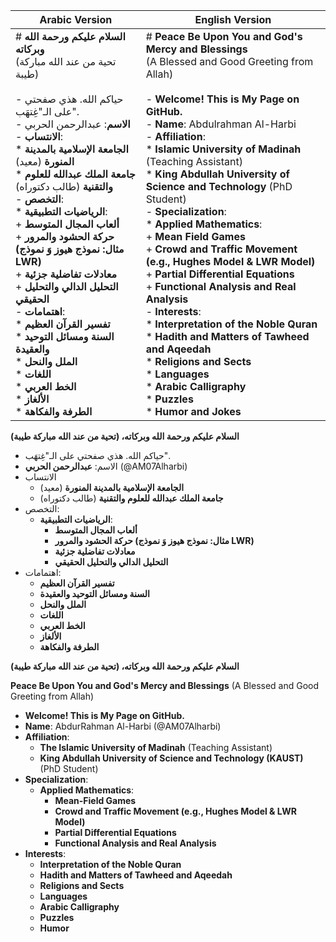 | **Arabic Version** | **English Version** |
|--------------------|---------------------|
| # **السلام عليكم ورحمة الله وبركاته** <br> (تحية من عند الله مباركة طيبة) <br><br> - حياكم الله. هذي صفحتي على الـ"غِتهَب". <br> - **الاسم**: عبدالرحمن الحربي <br> - **الانتساب**: <br>   * **الجامعة الإسلامية بالمدينة المنورة** (معيد) <br>   * **جامعة الملك عبدالله للعلوم والتقنية** (طالب دكتوراه) <br> - **التخصص**: <br>   * **الرياضيات التطبيقية**: <br>     + **ألعاب المجال المتوسط** <br>     + **حركة الحشود والمرور (مثال: نموذج هيوز وَ نموذج LWR)** <br>     + **معادلات تفاضلية جزئية** <br>     + **التحليل الدالي والتحليل الحقيقي** <br> - **اهتمامات**: <br>   * **تفسير القرآن العظيم** <br>   * **السنة ومسائل التوحيد والعقيدة** <br>   * **الملل والنحل** <br>   * **اللغات** <br>   * **الخط العربي** <br>   * **الألغاز** <br>   * **الطرفة والفكاهة** | # **Peace Be Upon You and God's Mercy and Blessings** <br> (A Blessed and Good Greeting from Allah) <br><br> - **Welcome! This is My Page on GitHub.** <br> - **Name**: Abdulrahman Al-Harbi <br> - **Affiliation**: <br>   * **Islamic University of Madinah** (Teaching Assistant) <br>   * **King Abdullah University of Science and Technology** (PhD Student) <br> - **Specialization**: <br>   * **Applied Mathematics**: <br>     + **Mean Field Games** <br>     + **Crowd and Traffic Movement (e.g., Hughes Model & LWR Model)** <br>     + **Partial Differential Equations** <br>     + **Functional Analysis and Real Analysis** <br> - **Interests**: <br>   * **Interpretation of the Noble Quran** <br>   * **Hadith and Matters of Tawheed and Aqeedah** <br>   * **Religions and Sects** <br>   * **Languages** <br>   * **Arabic Calligraphy** <br>   * **Puzzles** <br>   * **Humor and Jokes** |



**السلام عليكم ورحمة الله وبركاته، (تحية من عند الله مباركة طيبة)**

- حياكم الله. هذي صفحتي على الـ"غِتهَب".
- الاسم: **عبدالرحمن الحربي** (@AM07Alharbi)
- الانتساب
  * **الجامعة الإسلامية بالمدينة المنورة** (معيد)
  * **جامعة الملك عبدالله للعلوم والتقنية** (طالب دكتوراه)
- التخصص:
  * **الرياضيات التطبيقية**:
    + **ألعاب المجال المتوسط**
    + **حركة الحشود والمرور (مثال: نموذج هيوز وَ نموذج LWR)**
    + **معادلات تفاضلية جزئية**
    + **التحليل الدالي والتحليل الحقيقي**
 - اهتمامات:
   * **تفسير القرآن العظيم**
   * **السنة ومسائل التوحيد والعقيدة**
   * **الملل والنحل**
   * **اللغات**
   * **الخط العربي**
   * **الألغاز**
   * **الطرفة والفكاهة**



<div dir="ltr">
 
 **السلام عليكم ورحمة الله وبركاته، (تحية من عند الله مباركة طيبة)**
 
**Peace Be Upon You and God's Mercy and Blessings** (A Blessed and Good Greeting from Allah)

- **Welcome! This is My Page on GitHub.**
- **Name**: AbdurRahman Al-Harbi (@AM07Alharbi)
- **Affiliation**:
  * **The Islamic University of Madinah** (Teaching Assistant)
  * **King Abdullah University of Science and Technology (KAUST)** (PhD Student)
- **Specialization**:
  * **Applied Mathematics**:
    + **Mean-Field Games**
    + **Crowd and Traffic Movement (e.g., Hughes Model & LWR Model)**
    + **Partial Differential Equations**
    + **Functional Analysis and Real Analysis**
- **Interests**:
  * **Interpretation of the Noble Quran**
  * **Hadith and Matters of Tawheed and Aqeedah**
  * **Religions and Sects**
  * **Languages**
  * **Arabic Calligraphy**
  * **Puzzles**
  * **Humor**
    
</div>

<!---
AM07Alharbi/AM07Alharbi is a ✨ special ✨ repository because its `README.md` (this file) appears on your GitHub profile.
You can click the Preview link to take a look at your changes.
--->
